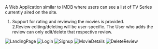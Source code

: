 A Web Application similar to IMDB where users can see a list of TV Series currently aired on the site.
1. Support for rating and reviewing the movies is provided.                   
2.Review editing/deleting will be user-specific. The User who adds the review can only edit/delete that respective review.

![LandingPage](https://user-images.githubusercontent.com/35171316/169696703-c2f09de4-02a7-4bc9-a90d-79d4cb19d301.png)
![Login](https://user-images.githubusercontent.com/35171316/169696815-5da0f32f-09c0-428f-b4ab-49adcbfc1c70.png)
![Signup](https://user-images.githubusercontent.com/35171316/169696833-3f260932-db22-4c1b-bd29-39a717c68dce.png)
![MovieDetails](https://user-images.githubusercontent.com/35171316/169697281-b6609596-9c54-4b42-a56f-6ef981482a70.png)
![DeleteReview](https://user-images.githubusercontent.com/35171316/169697070-81be1e54-36c9-4bee-95d3-c8caf4ef3bf4.png)

